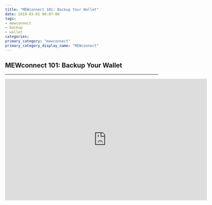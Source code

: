 ```yaml
---
title: "MEWconnect 101: Backup Your Wallet"
date: 2019-03-01 00:07:00
tags:
- mewconnect
- backup
- wallet
categories:
primary_category: "mewconnect"
primary_category_display_name: "MEWconnect"
---
```


## MEWconnect 101: Backup Your Wallet
***

<iframe width="664" height="400" src="https://www.youtube.com/embed/1aZANjFEQ7I" frameborder="0" allow="accelerometer; autoplay; encrypted-media; gyroscope; picture-in-picture" allowfullscreen></iframe>